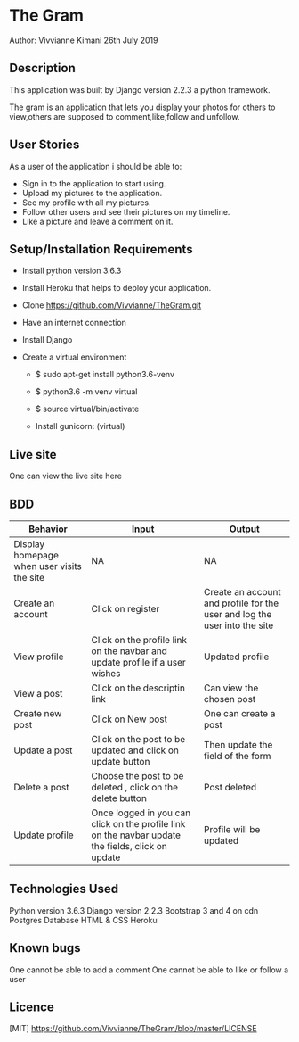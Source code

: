 # The Gram
Author: Vivvianne Kimani
26th July 2019

## Description 

This application was built by Django version 2.2.3 a python framework.

The gram is an application that lets you display your photos for others to view,others are supposed to comment,like,follow and unfollow.

## User Stories

As a user of the application i should be able to:

* Sign in to the application to start using.
* Upload my pictures to the application.
* See my profile with all my pictures.
* Follow other users and see their pictures on my timeline.
* Like a picture and leave a comment on it.

## Setup/Installation Requirements

* Install python version 3.6.3

* Install Heroku that helps to deploy your application.

* Clone https://github.com/Vivvianne/TheGram.git

* Have an internet connection

* Install Django

* Create a virtual environment

    - $ sudo apt-get install python3.6-venv

    - $ python3.6 -m venv virtual

    - $ source virtual/bin/activate

    - Install gunicorn: (virtual)

## Live site 

One can view the live site here 


## BDD
| Behavior | Input | Output|
| -------|-------|-------|
| Display homepage when user visits the site | NA | NA |
| Create an account | Click on register | Create an account and profile for the user and log the user into the site |
| View profile | Click on the profile link on the navbar and update profile if a user wishes| Updated profile |
| View a post | Click on the descriptin link | Can view the chosen post |
| Create new post | Click on New post | One can create a post |
| Update a post | Click on the post to be updated and click on update button | Then update the field of the form |
| Delete a post | Choose the post to be deleted , click on the delete button | Post deleted |
| Update profile | Once logged in you can click on the profile link on the navbar update the fields, click on update | Profile will be updated |


## Technologies Used
Python version 3.6.3
Django version 2.2.3
Bootstrap 3 and 4 on cdn
Postgres Database
HTML & CSS
Heroku

## Known bugs
One cannot be able to add a comment
One cannot be able to like or follow a user


## Licence
[MIT]  https://github.com/Vivvianne/TheGram/blob/master/LICENSE
